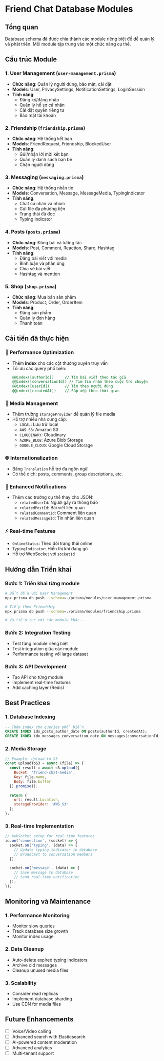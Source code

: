 # Friend Chat Database Modules

## Tổng quan

Database schema đã được chia thành các module riêng biệt để dễ quản lý và phát triển. Mỗi module tập trung vào một chức năng cụ thể.

## Cấu trúc Module

### 1. **User Management** (`user-management.prisma`)
- **Chức năng**: Quản lý người dùng, bảo mật, cài đặt
- **Models**: User, PrivacySettings, NotificationSettings, LoginSession
- **Tính năng**:
  - Đăng ký/đăng nhập
  - Quản lý hồ sơ cá nhân
  - Cài đặt quyền riêng tư
  - Bảo mật tài khoản

### 2. **Friendship** (`friendship.prisma`)
- **Chức năng**: Hệ thống kết bạn
- **Models**: FriendRequest, Friendship, BlockedUser
- **Tính năng**:
  - Gửi/nhận lời mời kết bạn
  - Quản lý danh sách bạn bè
  - Chặn người dùng

### 3. **Messaging** (`messaging.prisma`)
- **Chức năng**: Hệ thống nhắn tin
- **Models**: Conversation, Message, MessageMedia, TypingIndicator
- **Tính năng**:
  - Chat cá nhân và nhóm
  - Gửi file đa phương tiện
  - Trạng thái đã đọc
  - Typing indicator

### 4. **Posts** (`posts.prisma`)
- **Chức năng**: Đăng bài và tương tác
- **Models**: Post, Comment, Reaction, Share, Hashtag
- **Tính năng**:
  - Đăng bài viết với media
  - Bình luận và phản ứng
  - Chia sẻ bài viết
  - Hashtag và mention

### 5. **Shop** (`shop.prisma`)
- **Chức năng**: Mua bán sản phẩm
- **Models**: Product, Order, OrderItem
- **Tính năng**:
  - Đăng sản phẩm
  - Quản lý đơn hàng
  - Thanh toán

## Cải tiến đã thực hiện

### 🚀 **Performance Optimization**
- Thêm **index** cho các cột thường xuyên truy vấn
- Tối ưu các query phổ biến:
  ```sql
  @@index([authorId])     // Tìm bài viết theo tác giả
  @@index([conversationId]) // Tìm tin nhắn theo cuộc trò chuyện
  @@index([userId])       // Tìm theo người dùng
  @@index([createdAt])    // Sắp xếp theo thời gian
  ```

### 📁 **Media Management**
- Thêm trường `storageProvider` để quản lý file media
- Hỗ trợ nhiều nhà cung cấp:
  - `LOCAL`: Lưu trữ local
  - `AWS_S3`: Amazon S3
  - `CLOUDINARY`: Cloudinary
  - `AZURE_BLOB`: Azure Blob Storage
  - `GOOGLE_CLOUD`: Google Cloud Storage

### 🌐 **Internationalization**
- Bảng `Translation` hỗ trợ đa ngôn ngữ
- Có thể dịch: posts, comments, group descriptions, etc.

### 🔔 **Enhanced Notifications**
- Thêm các trường cụ thể thay cho JSON:
  - `relatedUserId`: Người gây ra thông báo
  - `relatedPostId`: Bài viết liên quan
  - `relatedCommentId`: Comment liên quan
  - `relatedMessageId`: Tin nhắn liên quan

### ⚡ **Real-time Features**
- `OnlineStatus`: Theo dõi trạng thái online
- `TypingIndicator`: Hiển thị khi đang gõ
- Hỗ trợ WebSocket với `socketId`

## Hướng dẫn Triển khai

### Bước 1: Triển khai từng module
```bash
# Bắt đầu với User Management
npx prisma db push --schema=./prisma/modules/user-management.prisma

# Tiếp theo Friendship
npx prisma db push --schema=./prisma/modules/friendship.prisma

# Và tiếp tục với các module khác...
```

### Bước 2: Integration Testing
- Test từng module riêng biệt
- Test integration giữa các module
- Performance testing với large dataset

### Bước 3: API Development
- Tạo API cho từng module
- Implement real-time features
- Add caching layer (Redis)

## Best Practices

### 1. **Database Indexing**
```sql
-- Thêm index cho queries phổ biến
CREATE INDEX idx_posts_author_date ON posts(authorId, createdAt);
CREATE INDEX idx_messages_conversation_date ON messages(conversationId, createdAt);
```

### 2. **Media Storage**
```javascript
// Example: Upload to S3
const uploadToS3 = async (file) => {
  const result = await s3.upload({
    Bucket: 'friend-chat-media',
    Key: file.name,
    Body: file.buffer
  }).promise();
  
  return {
    url: result.Location,
    storageProvider: 'AWS_S3'
  };
};
```

### 3. **Real-time Implementation**
```javascript
// WebSocket setup for real-time features
io.on('connection', (socket) => {
  socket.on('typing', (data) => {
    // Update typing indicator in database
    // Broadcast to conversation members
  });
  
  socket.on('message', (data) => {
    // Save message to database
    // Send real-time notification
  });
});
```

## Monitoring và Maintenance

### 1. **Performance Monitoring**
- Monitor slow queries
- Track database size growth
- Monitor index usage

### 2. **Data Cleanup**
- Auto-delete expired typing indicators
- Archive old messages
- Cleanup unused media files

### 3. **Scalability**
- Consider read replicas
- Implement database sharding
- Use CDN for media files

## Future Enhancements

- [ ] Voice/Video calling
- [ ] Advanced search with Elasticsearch
- [ ] AI-powered content moderation
- [ ] Advanced analytics
- [ ] Multi-tenant support

